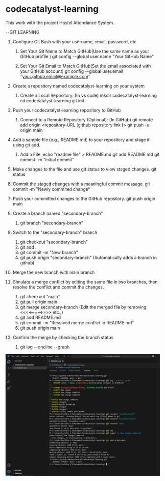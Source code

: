 ﻿# codecatalyst-learning
This work with the project Hostel Attendance System .


--GIT LEARNING

 1. Configure Git Bash with your username, email, password, etc
    1. Set Your Git Name to Match GitHub(Use the same name as your GitHub profile )
    git config --global user.name "Your GitHub Name" 
    
    2. Set Your Git Email to Match GitHub(Set the email associated with your GitHub account)
    git config --global user.email  "your.github.email@example.com"

2. Create a repository named codecatalyst-learning on your system
   1. Create a Local Repository:  (In vs code)
    mkdir codecatalyst-learning
    cd codecatalyst-learning
    git init
    

3.  Push your codecatalyst-learning repository to GitHub
    1. Connect to a Remote Repository (Optional): (In GitHub)
     git remote add origin <repository-URL (github repository link )>
     git push -u origin main
    
4. Add a sample file (e.g., README.md) to your repository and stage it using git add.
    1. Add a File:
     echo "readme file" > README.md 
     git add README.md 
     git commit -m "Initial commit“

5. Make changes to the file and use git status to view staged changes.
    git status 

6. Commit the staged changes with a meaningful commit message.
    git commit -m "Newly commited change“

7. Push your committed changes to the GitHub repository.
    git push origin main

8. Create a branch named "secondary-branch"
    1. git branch "secondary-branch"

9. Switch to the "secondary-branch" branch
    1. git checkout "secondary-branch"
    2. git add .
    3. git commit -m "New branch"
    4. git push origin "secondary-branch"  (Automatically adds a branch in github)

10. Merge the new branch with main branch
11. Simulate a merge conflict by editing the same file in two branches, then resolve the conflict and commit the changes.
    1. git checkout "main"
    2. git pull origin main
    3. git merge secondary-branch
    (Edit the  merged file by removing <<<<=====>>>> etc.,)
    4. git add README.md
    5. git commit -m "Resolved merge conflict in README.md"
    6. git push origin main

12. Confirm the merge by checking the branch status
    1. git log --oneline --graph

![alt text](image-1.png)